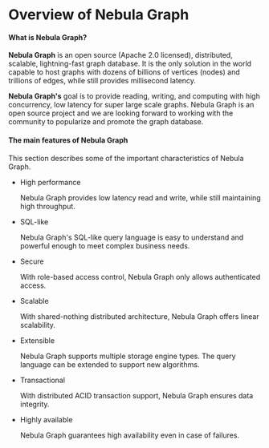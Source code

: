 # Overview of Nebula Graph
#### What is Nebula Graph?
**Nebula Graph** is an open source (Apache 2.0 licensed), distributed, scalable, lightning-fast graph database. It is the only solution in the world capable to host graphs with dozens of billions of vertices (nodes) and trillions of edges, while still provides millisecond latency.

**Nebula Graph's** goal is to provide reading, writing, and computing with high concurrency, low latency for super large scale graphs. Nebula Graph is an open source project and we are looking forward to working with the community to popularize and promote the graph database.
#### The main features of Nebula Graph
This section describes some of the important characteristics of Nebula Graph.
- High performance

    Nebula Graph provides low latency read and write, while still maintaining high throughput.
- SQL-like

    Nebula Graph's SQL-like query language is easy to understand and powerful enough to meet complex business needs.
- Secure

    With role-based access control, Nebula Graph only allows authenticated access.
- Scalable

    With shared-nothing distributed architecture, Nebula Graph offers linear scalability.
- Extensible

    Nebula Graph supports multiple storage engine types. The query language can be extended to support new algorithms.
- Transactional

    With distributed ACID transaction support, Nebula Graph ensures data integrity.
- Highly available

    Nebula Graph guarantees high availability even in case of failures.
